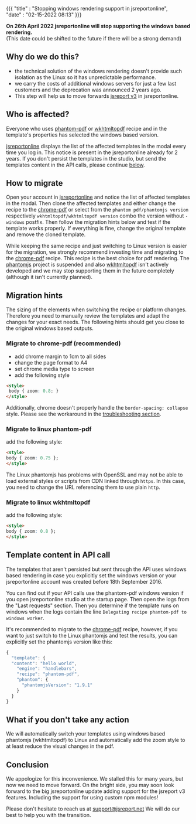 ﻿{{{
    "title"    : "Stopping windows rendering support in jsreportonline",      
    "date"     : "02-15-2022 08:13"
}}}


**On 26th April 2022 jsreportonline will stop supporting the windows based rendering.**    
(This date could be shifted to the future if there will be a strong demand) 

## Why do we do this?
- the technical solution of the windows rendering doesn't provide such isolation as the Linux so it has unpredictable performance.
- we carry the costs of additional windows servers for just a few last customers and the deprecation was announced 2 years ago.
- This step will help us to move forwards [jsreport v3](https://jsreport.net/blog/jsreport-v3-beta-released) in jsreportonline.

## Who is affected?
Everyone who uses [phantom-pdf](https://jsreport.net/learn/phantom-pdf) or [wkhtmltopdf](https://jsreport.net/learn/wkhtmltopdf) recipe and in the template's properties has selected the windows based version.

[jsreportonline](https://jsreportonline.net/) displays the list of the affected templates in the modal every time you log in. This notice is present in the jsreportonline already for 2 years. If you don't persist the templates in the studio, but send the templates content in the API calls, please continue [below](#template-content-in-api-call).

## How to migrate
Open your account in [jsreportonline](https://jsreportonline.net/) and notice the list of affected templates in the modal. Then clone the affected templates and either change the recipe to the [chrome-pdf](https://jsreport.net/learn/chrome-pdf) or select from the `phantom pdf/phantomjs version` respectively `wkhtmltopdf/wkhtmltopdf version` combo the version without `-windows` postfix. Then follow the migration hints below and test if the template works properly. If everything is fine, change the original template and remove the cloned template.

While keeping the same recipe and just switching to Linux version is easier for the migration, we strongly recommend investing time and migrating to the [chrome-pdf](https://jsreport.net/learn/chrome-pdf) recipe. This recipe is the best choice for pdf rendering. The [phantomjs](https://github.com/ariya/phantomjs) project is suspended and also [wkhtmltopdf](https://github.com/wkhtmltopdf/wkhtmltopdf) isn't actively developed and we may stop supporting them in the future completely (although it isn't currently planned).

## Migration hints
The sizing of the elements when switching the recipe or platform changes. Therefore you need to manually review the templates and adapt the changes for your exact needs. The following hints should get you close to the original windows based outputs.

### Migrate to chrome-pdf (recommended)

- add chrome margin to 1cm to all sides
- change the page format to A4
- set chrome media type to screen
- add the following style

```html
<style>
 body { zoom: 0.8; }
</style>
```

Additionally, chrome doesn't properly handle the `border-spacing: collapse` style. Please see the workaround in the [troubleshooting section](https://jsreport.net/learn/chrome-pdf#troubleshooting).

### Migrate to linux phantom-pdf
add the following style:
```html
<style>
body { zoom: 0.75 };
</style>
```
The Linux phantomjs has problems with OpenSSL and may not be able to load external styles or scripts from CDN linked through `https`. In this case, you need to change the URL referencing them to use plain `http`.

### Migrate to linux wkhtmltopdf
add the following style:
```html
<style>
body { zoom: 0.8 };
</style>
```

## Template content in API call

The templates that aren't persisted but sent through the API uses windows based rendering in case you explicitly set the windows version or your jsreportonline account was created before 18th September 2016.

You can find out if your API calls use the phantom-pdf windows version if you open jsreportonline studio at the startup page. Then open the logs from the "Last requests" section. Then you determine if the template runs on windows when the logs contain the line `Delegating recipe phantom-pdf to windows worker`.

It's recommended to migrate to the [chrome-pdf](https://jsreport.net/learn/chrome-pdf) recipe, however, if you want to just switch to the Linux phantomjs and test the results, you can explicitly set the phantomjs version like this:
```js
{
  "template": {
  "content": "hello world",
    "engine": "handlebars",
    "recipe": "phantom-pdf",
    "phantom": {
      "phantomjsVersion": "1.9.1"
    }
  }
}
```

## What if you don't take any action
We will automatically switch your templates using windows based phantomjs (wkhtmltopdf) to Linux and automatically add the zoom style to at least reduce the visual changes in the pdf.

## Conclusion
We appologize for this inconvenience. We stalled this for many years, but now we need to move forward. On the bright side, you may soon look forward to the big jsreportonline update adding support for the jsreport v3 features. Including the support for using custom npm modules!

Please don't hesitate to reach us at support@jsreport.net
We will do our best to help you with the transition.






